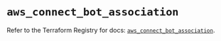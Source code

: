 # `aws_connect_bot_association`

Refer to the Terraform Registry for docs: [`aws_connect_bot_association`](https://registry.terraform.io/providers/hashicorp/aws/5.83.1/docs/resources/connect_bot_association).
